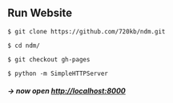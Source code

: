 ## Run Website

```
$ git clone https://github.com/720kb/ndm.git
```

```
$ cd ndm/
```

```
$ git checkout gh-pages
```

```
$ python -m SimpleHTTPServer
```

##### -> now open [http://localhost:8000](http://localhost:8000)
